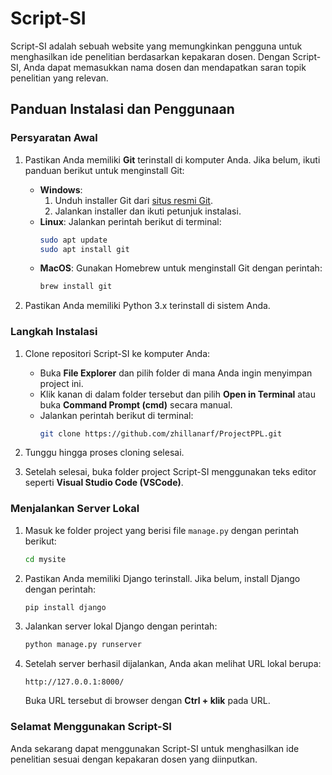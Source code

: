 # Script-SI

Script-SI adalah sebuah website yang memungkinkan pengguna untuk menghasilkan ide penelitian berdasarkan kepakaran dosen. Dengan Script-SI, Anda dapat memasukkan nama dosen dan mendapatkan saran topik penelitian yang relevan.

## Panduan Instalasi dan Penggunaan

### Persyaratan Awal

1. Pastikan Anda memiliki **Git** terinstall di komputer Anda. Jika belum, ikuti panduan berikut untuk menginstall Git:
   - **Windows**:
     1. Unduh installer Git dari [situs resmi Git](https://git-scm.com/).
     2. Jalankan installer dan ikuti petunjuk instalasi.
   - **Linux**:
     Jalankan perintah berikut di terminal:
     ```bash
     sudo apt update
     sudo apt install git
     ```
   - **MacOS**:
     Gunakan Homebrew untuk menginstall Git dengan perintah:
     ```bash
     brew install git
     ```

2. Pastikan Anda memiliki Python 3.x terinstall di sistem Anda.

### Langkah Instalasi

1. Clone repositori Script-SI ke komputer Anda:
   - Buka **File Explorer** dan pilih folder di mana Anda ingin menyimpan project ini.
   - Klik kanan di dalam folder tersebut dan pilih **Open in Terminal** atau buka **Command Prompt (cmd)** secara manual.
   - Jalankan perintah berikut di terminal:
     ```bash
     git clone https://github.com/zhillanarf/ProjectPPL.git
     ```

2. Tunggu hingga proses cloning selesai.

3. Setelah selesai, buka folder project Script-SI menggunakan teks editor seperti **Visual Studio Code (VSCode)**.

### Menjalankan Server Lokal

1. Masuk ke folder project yang berisi file `manage.py` dengan perintah berikut:
   ```bash
   cd mysite
   ```

2. Pastikan Anda memiliki Django terinstall. Jika belum, install Django dengan perintah:
   ```bash
   pip install django
   ```

3. Jalankan server lokal Django dengan perintah:
   ```bash
   python manage.py runserver
   ```

4. Setelah server berhasil dijalankan, Anda akan melihat URL lokal berupa:
   ```
   http://127.0.0.1:8000/
   ```
   Buka URL tersebut di browser dengan **Ctrl + klik** pada URL.

### Selamat Menggunakan Script-SI
Anda sekarang dapat menggunakan Script-SI untuk menghasilkan ide penelitian sesuai dengan kepakaran dosen yang diinputkan.

